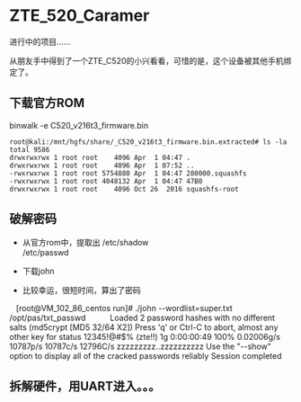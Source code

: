# ZTE_520_Caramer
进行中的项目......

从朋友手中得到了一个ZTE_C520的小兴看看，可惜的是，这个设备被其他手机绑定了。

## 下载官方ROM
binwalk -e C520_v216t3_firmware.bin

    root@kali:/mnt/hgfs/share/_C520_v216t3_firmware.bin.extracted# ls -la
    total 9586
    drwxrwxrwx 1 root root    4096 Apr  1 04:47 .
    drwxrwxrwx 1 root root    4096 Apr  1 07:52 ..
    -rwxrwxrwx 1 root root 5754880 Apr  1 04:47 280000.squashfs
    -rwxrwxrwx 1 root root 4048132 Apr  1 04:47 47B0
    drwxrwxrwx 1 root root    4096 Oct 26  2016 squashfs-root

## 破解密码
- 从官方rom中，提取出
    /etc/shadow  
    /etc/passwd
    
- 下载john
- 比较幸运，很短时间，算出了密码

    [root@VM_102_86_centos run]# ./john --wordlist=super.txt /opt/pas/txt_passwd           
    Loaded 2 password hashes with no different salts (md5crypt [MD5 32/64 X2])
    Press 'q' or Ctrl-C to abort, almost any other key for status
    12345!@#$%       (zte!!)
    1g 0:00:00:49 100% 0.02006g/s 10787p/s 10787c/s 12796C/s zzzzzzzzz..zzzzzzzzzz
    Use the "--show" option to display all of the cracked passwords reliably
    Session completed
    
## 拆解硬件，用UART进入。。。
